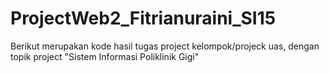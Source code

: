 # ProjectWeb2_Fitrianuraini_SI15
Berikut merupakan kode hasil tugas project kelompok/projeck uas, dengan topik project "Sistem Informasi Poliklinik Gigi"
